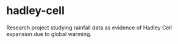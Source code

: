 # hadley-cell
Research project studying rainfall data as evidence of Hadley Cell expansion due to global warming.
